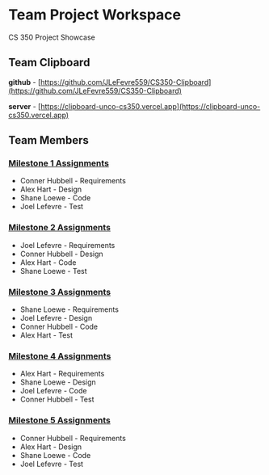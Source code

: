 # Team Project Workspace

CS 350 Project Showcase

## Team Clipboard

**github** - [https://github.com/JLeFevre559/CS350-Clipboard](https://github.com/JLeFevre559/CS350-Clipboard)

**server** - [https://clipboard-unco-cs350.vercel.app](https://clipboard-unco-cs350.vercel.app)

## Team Members

### [Milestone 1 Assignments](4/1)

- Conner Hubbell - Requirements
- Alex Hart - Design
- Shane Loewe - Code
- Joel Lefevre - Test


### [Milestone 2 Assignments](4/2)

- Joel Lefevre - Requirements
- Conner Hubbell - Design
- Alex Hart - Code
- Shane Loewe - Test


### [Milestone 3 Assignments](4/3)

- Shane Loewe - Requirements
- Joel Lefevre - Design
- Conner Hubbell - Code
- Alex Hart - Test


### [Milestone 4 Assignments](4/4)

- Alex Hart - Requirements
- Shane Loewe - Design
- Joel Lefevre - Code
- Conner Hubbell - Test


### [Milestone 5 Assignments](4/5)

- Conner Hubbell - Requirements
- Alex Hart - Design
- Shane Loewe - Code
- Joel Lefevre - Test
